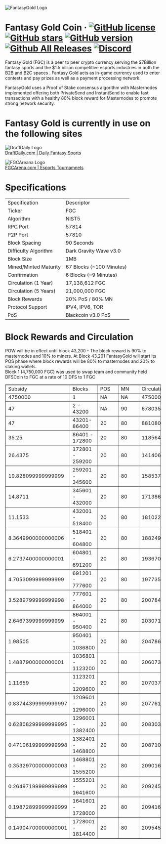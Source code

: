 ![FantasyGold Logo](http://tinyimg.io/i/ktCglUb.png)

Fantasy Gold Coin &middot;
[![GitHub license](https://img.shields.io/github/license/FantasyGold/FantasyGold-Core.svg)](https://github.com/FantasyGold/FantasyGold-Core/blob/master/COPYING) [![GitHub stars](https://img.shields.io/github/stars/FantasyGold/FantasyGold-Core.svg)](https://github.com/FantasyGold/FantasyGold-Core/stargazers) [![GitHub version](https://badge.fury.io/gh/FantasyGold%2FFantasyGold-Core.svg)](https://badge.fury.io/gh/FantasyGold%2FFantasyGold-Core) [![Github All Releases](https://img.shields.io/github/downloads/FantasyGold/FantasyGold-Core/total.svg)]() [![Discord](https://img.shields.io/discord/374271866308919296.svg)](https://discord.gg/bXDdgnP)
=====

Fantasy Gold (FGC) is a peer to peer crypto currency serving the $7Billion fantasy sports and the $1.5 billion competitive esports industries in both the B2B and B2C spaces . Fantasy Gold acts as in-game currency used to enter contests and pay prizes as well as a payment processing network. 

FantasyGold uses a Proof of Stake consensus algorithm with Masternodes implemented offering both PrivateSend and InstantSend to enable fast transactions with a healthy 80% block reward for Masternodes to promote strong network security.

Fantasy Gold is currently in use on the following sites
=====
![DraftDaily Logo](http://tinyimg.io/i/l7IPGdO.png)<br>
[DraftDaily.com | Daily Fantasy Sports](https://draftdaily.com)

![FGCAreana Logo](http://tinyimg.io/i/wGMGExY.png)<br>
[FGCArena.com | Esports Tournamnets  ](https://fgcarena.com)



# Specifications
<table>
   <tbody>
      <tr>
         <td>
            Specification
         </td>
         <td>
            Descriptor
         </td>
      </tr>
      <tr>
         <td>
            Ticker
         </td>
         <td>
            FGC
         </td>
      </tr>
      <tr>
         <td>
            Algorithm
         </td>
         <td>
            NIST5
         </td>
      </tr>
      <tr>
         <td>
            RPC Port
         </td>
         <td>
            57814
         </td>
      </tr>
      <tr>
         <td>
            P2P Port
         </td>
         <td>
            57810
         </td>
      </tr>
      <tr>
         <td>
            Block Spacing
         </td>
         <td>
            90 Seconds
         </td>
      </tr>
      <tr>
         <td>
            Difficulty Algorithm
         </td>
         <td>
            Dark Gravity Wave v3.0
         </td>
      </tr>
      <tr>
         <td>
            Block Size
         </td>
         <td>
            1MB
         </td>
      </tr>
      <tr>
         <td>
            Mined/Minted Maturity
         </td>
         <td>
            67 Blocks (~100 Minutes)
         </td>
      </tr>
      <tr>
         <td>
            Confirmation
         </td>
         <td>
            6 Blocks (~9 Minutes)
         </td>
      </tr>
      <tr>
         <td>
            Circulation (1 Year)
         </td>
         <td>
            17,138,612 FGC
         </td>
      </tr>
      <tr>
         <td>
            Circulation (5 Years)
         </td>
         <td>
            21,000,000 FGC
         </td>
               </tr>
      <tr>
         <td>
            Block Rewards
         </td>
         <td>
            20% PoS / 80% MN
         </td>
      </tr>
      <tr>
         <td>
            Protocol Support
         </td>
         <td>
            IPV4, IPV6, TOR
         </td>
      </tr>
      <tr>
         <td>
            PoS
         </td>
         <td>
            Blackcoin v3.0 PoS
         </td>
      </tr>
   </tbody>
</table>

# Block Rewards and Circulation 

POW will be in effect until block 43,200 - The block reward is 90% to masternodes and 10% to miners. At Block 43,201 FantasyGold will start its POS phase where block rewards will be 80% to masternodes and 20% to staking wallets.  
Block 1 (4,750,000 FGC) was used to swap team and community held DFSCoin to FGC at a rate of 10 DFS to 1 FGC
   <tbody>
				<table cellspacing=0 border=1>
					<tr>
						<td style=min-width:50px>Subsidy</td>
						<td style=min-width:50px>Blocks</td>
						<td style=min-width:50px>POS</td>
						<td style=min-width:50px>MN</td>
						<td style=min-width:50px>Circulation</td>
					</tr>
					<tr>
						<td style=min-width:50px>4750000</td>
						<td style=min-width:50px>1</td>
						<td style=min-width:50px>NA</td>
						<td style=min-width:50px>NA</td>
						<td style=min-width:50px>4750000</td>
					</tr>
					<tr>
						<td style=min-width:50px>47</td>
						<td style=min-width:50px>2 - 43200</td>
						<td style=min-width:50px>NA</td>
						<td style=min-width:50px>90</td>
						<td style=min-width:50px>6780353</td>
					</tr>
					<tr>
						<td style=min-width:50px>47</td>
						<td style=min-width:50px>43201-86400</td>
						<td style=min-width:50px>20</td>
						<td style=min-width:50px>80</td>
						<td style=min-width:50px>8810800</td>
					</tr>
					<tr>
						<td style=min-width:50px>35.25</td>
						<td style=min-width:50px>86401 - 172800</td>
						<td style=min-width:50px>20</td>
						<td style=min-width:50px>80</td>
						<td style=min-width:50px>11856400</td>
					</tr>
					<tr>
						<td style=min-width:50px>26.4375</td>
						<td style=min-width:50px>172801 - 259200</td>
						<td style=min-width:50px>20</td>
						<td style=min-width:50px>80</td>
						<td style=min-width:50px>14140600</td>
					</tr>
					<tr>
						<td style=min-width:50px>19.828099999999999</td>
						<td style=min-width:50px>259201 - 345600</td>
						<td style=min-width:50px>20</td>
						<td style=min-width:50px>80</td>
						<td style=min-width:50px>15853750</td>
					</tr>
					<tr>
						<td style=min-width:50px>14.8711</td>
						<td style=min-width:50px>345601 - 432000</td>
						<td style=min-width:50px>20</td>
						<td style=min-width:50px>80</td>
						<td style=min-width:50px>17138612</td>
					</tr>
					<tr>
						<td style=min-width:50px>11.1533</td>
						<td style=min-width:50px>432001 - 518400</td>
						<td style=min-width:50px>20</td>
						<td style=min-width:50px>80</td>
						<td style=min-width:50px>18102258</td>
					</tr>
					<tr>
						<td style=min-width:50px>8.3649900000000006</td>
						<td style=min-width:50px>518401 - 604800</td>
						<td style=min-width:50px>20</td>
						<td style=min-width:50px>80</td>
						<td style=min-width:50px>18824993</td>
					</tr>
					<tr>
						<td style=min-width:50px>6.2737400000000001</td>
						<td style=min-width:50px>604801 - 691200</td>
						<td style=min-width:50px>20</td>
						<td style=min-width:50px>80</td>
						<td style=min-width:50px>19367044</td>
					</tr>
					<tr>
						<td style=min-width:50px>4.7053099999999999</td>
						<td style=min-width:50px>691201 - 777600</td>
						<td style=min-width:50px>20</td>
						<td style=min-width:50px>80</td>
						<td style=min-width:50px>19773582</td>
					</tr>
					<tr>
						<td style=min-width:50px>3.5289799999999998</td>
						<td style=min-width:50px>777601 - 864000</td>
						<td style=min-width:50px>20</td>
						<td style=min-width:50px>80</td>
						<td style=min-width:50px>20078485</td>
					</tr>
					<tr>
						<td style=min-width:50px>2.6467399999999999</td>
						<td style=min-width:50px>864001 - 950400</td>
						<td style=min-width:50px>20</td>
						<td style=min-width:50px>80</td>
						<td style=min-width:50px>20307162</td>
					</tr>
					<tr>
						<td style=min-width:50px>1.98505</td>
						<td style=min-width:50px>950401 - 1036800</td>
						<td style=min-width:50px>20</td>
						<td style=min-width:50px>80</td>
						<td style=min-width:50px>20478670</td>
					</tr>
					<tr>
						<td style=min-width:50px>1.4887900000000001</td>
						<td style=min-width:50px>1036801 - 1123200</td>
						<td style=min-width:50px>20</td>
						<td style=min-width:50px>80</td>
						<td style=min-width:50px>20607301</td>
					</tr>
					<tr>
						<td style=min-width:50px>1.11659</td>
						<td style=min-width:50px>1123201 - 1209600</td>
						<td style=min-width:50px>20</td>
						<td style=min-width:50px>80</td>
						<td style=min-width:50px>20703774</td>
					</tr>
					<tr>
						<td style=min-width:50px>0.83744399999999997</td>
						<td style=min-width:50px>1209601 - 1296000</td>
						<td style=min-width:50px>20</td>
						<td style=min-width:50px>80</td>
						<td style=min-width:50px>20776129</td>
					</tr>
					<tr>
						<td style=min-width:50px>0.62808299999999995</td>
						<td style=min-width:50px>1296001 - 1382400</td>
						<td style=min-width:50px>20</td>
						<td style=min-width:50px>80</td>
						<td style=min-width:50px>20830395</td>
					</tr>
					<tr>
						<td style=min-width:50px>0.47106199999999998</td>
						<td style=min-width:50px>1382401 - 1468800</td>
						<td style=min-width:50px>20</td>
						<td style=min-width:50px>80</td>
						<td style=min-width:50px>20871094</td>
					</tr>
					<tr>
						<td style=min-width:50px>0.35329700000000003</td>
						<td style=min-width:50px>1468801 - 1555200</td>
						<td style=min-width:50px>20</td>
						<td style=min-width:50px>80</td>
						<td style=min-width:50px>20901618</td>
					</tr>
					<tr>
						<td style=min-width:50px>0.26497199999999999</td>
						<td style=min-width:50px>1555201 - 1641600</td>
						<td style=min-width:50px>20</td>
						<td style=min-width:50px>80</td>
						<td style=min-width:50px>20924511</td>
					</tr>
					<tr>
						<td style=min-width:50px>0.19872899999999999</td>
						<td style=min-width:50px>1641601 - 1728000</td>
						<td style=min-width:50px>20</td>
						<td style=min-width:50px>80</td>
						<td style=min-width:50px>20941681</td>
					</tr>
					<tr>
						<td style=min-width:50px>0.14904700000000001</td>
						<td style=min-width:50px>1728001 - 1814400</td>
						<td style=min-width:50px>20</td>
						<td style=min-width:50px>80</td>
						<td style=min-width:50px>20954558</td>
					</tr>
				   </tbody>
                                   </table>
